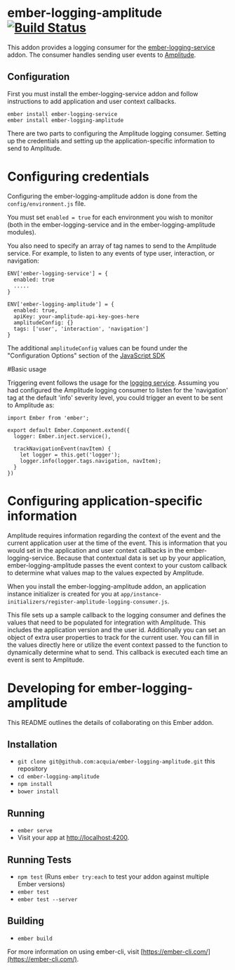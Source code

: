 # ember-logging-amplitude [![Build Status](https://travis-ci.com/acquia/ember-logging-amplitude.svg?token=xpbhY9xz7Z9aqH5aUfgP&branch=master)](https://travis-ci.com/acquia/ember-logging-amplitude)

This addon provides a logging consumer for the [ember-logging-service](https://github.com/acquia/ember-logging-service/) addon.
The consumer handles sending user events to [Amplitude](https://amplitude.com/).

## Configuration

First you must install the ember-logging-service addon and follow instructions
to add application and user context callbacks.

```
ember install ember-logging-service
ember install ember-logging-amplitude
```

There are two parts to configuring the Amplitude logging consumer.  Setting up the
credentials and setting up the application-specific information to send to
Amplitude.

# Configuring credentials
Configuring the ember-logging-amplitude addon is done from the `config/environment.js` file.

You must set `enabled = true` for each environment you wish to monitor (both in the
ember-logging-service and in the ember-logging-amplitude modules).

You also need to specify an array of tag names to send to the Amplitude service.
For example, to listen to any events of type user, interaction, or navigation:

```
ENV['ember-logging-service'] = {
  enabled: true
  .....
}

ENV['ember-logging-amplitude'] = {
  enabled: true,
  apiKey: your-amplitude-api-key-goes-here
  amplitudeConfig: {}
  tags: ['user', 'interaction', 'navigation']
}
```

The additional `amplitudeConfig` values can be found under the "Configuration Options"
section of the [JavaScript SDK](https://github.com/amplitude/Amplitude-Javascript)

#Basic usage

Triggering event follows the usage for the [logging service](https://github.com/acquia/ember-logging-service/).
Assuming you had configured the Amplitude logging consumer to listen for the
'navigation' tag at the default 'info' severity level, you could trigger an
event to be sent to Amplitude as:

```
import Ember from 'ember';

export default Ember.Component.extend({
  logger: Ember.inject.service(),

  trackNavigationEvent(navItem) {
    let logger = this.get('logger');
    logger.info(logger.tags.navigation, navItem);
  }
})
```

# Configuring application-specific information
Amplitude requires information regarding the context of the event and the current
application user at the time of the event.  This is information that 
you would set in the application and user context callbacks in the ember-logging-service.
Because that contextual data is set up by your application, ember-logging-amplitude
passes the event context to your custom callback to determine what values map
to the values expected by Amplitude.

When you install the ember-logging-amplitude addon, an application instance initializer
is created for you at `app/instance-initializers/register-amplitude-logging-consumer.js`.

This file sets up a sample callback to the logging consumer and defines the values
that need to be populated for integration with Amplitude.  This includes the
application version and the user id.  Additionally you can set an object of
extra user properties to track for the current user.  You can
fill in the values directly here or utilize the event context passed to the
function to dynamically determine what to send.  This callback is executed each
time an event is sent to Amplitude.

# Developing for ember-logging-amplitude

This README outlines the details of collaborating on this Ember addon.

## Installation

* `git clone git@github.com:acquia/ember-logging-amplitude.git` this repository
* `cd ember-logging-amplitude`
* `npm install`
* `bower install`

## Running

* `ember serve`
* Visit your app at [http://localhost:4200](http://localhost:4200).

## Running Tests

* `npm test` (Runs `ember try:each` to test your addon against multiple Ember versions)
* `ember test`
* `ember test --server`

## Building

* `ember build`

For more information on using ember-cli, visit [https://ember-cli.com/](https://ember-cli.com/).
